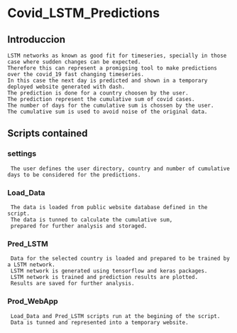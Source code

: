 # Covid_LSTM_Predictions

## Introduccion ## 
    LSTM networks as known as good fit for timeseries, specially in those case where sudden changes can be expected. 
    Therefore this can represent a promigsing tool to make predictions over the covid_19 fast changing timeseries. 
    In this case the next day is predicted and shown in a temporary deployed website generated with dash. 
    The prediction is done for a country choosen by the user. 
    The prediction represent the cumulative sum of covid cases. 
    The number of days for the cumulative sum is chossen by the user. 
    The cumulative sum is used to avoid noise of the original data. 
    
## Scripts contained ##
### settings ###
     The user defines the user directory, country and number of cumulative days to be considered for the predictions. 
   
### Load_Data ###
     The data is loaded from public website database defined in the script. 
     The data is tunned to calculate the cumulative sum, 
     prepared for further analysis and storaged. 
   
### Pred_LSTM ###
     Data for the selected country is loaded and prepared to be trained by a LSTM network.
     LSTM network is generated using tensorflow and keras packages. 
     LSTM network is trained and prediction results are plotted. 
     Results are saved for further analysis. 
   
### Prod_WebApp ###
     Load_Data and Pred_LSTM scripts run at the begining of the script.
     Data is tunned and represented into a temporary website. 
   
   

    
    

